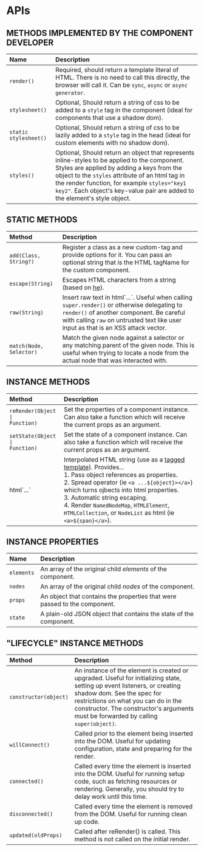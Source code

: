# APIs

## METHODS IMPLEMENTED BY THE COMPONENT DEVELOPER

| Name | Description |
| :--- | :--- |
| `render()` | Required, should return a template literal of HTML. There is no need to call this directly, the browser will call it. Can be `sync`, `async` or `async generator`. |
| `stylesheet()` | Optional, Should return a string of css to be added to a `style` tag in the component (ideal for components that use a shadow dom). |
| `static stylesheet()` | Optional, Should return a string of css to be lazily added to a `style` tag in the head (ideal for custom elements with no shadow dom). |
| `styles()` | Optional, Should return an object that represents inline-styles to be applied to the component. Styles are applied by adding a keys from the object to the `styles` attribute of an html tag in the render function, for example `styles="key1 key2"`. Each object's key-value pair are added to the element's style object. |

## STATIC METHODS

| Method | Description |
| :--- | :--- |
| `add(Class, String?)` | Register a class as a new custom-tag and provide options for it. You can pass an optional string that is the HTML tagName for the custom component.|
| `escape(String)` | Escapes HTML characters from a string (based on [he][3]). |
| `raw(String)` | Insert raw text in html\`...\`. Useful when calling `super.render()` or otherwise delegating to `render()` of another component. Be careful with calling `raw` on untrusted text like user input as that is an XSS attack vector.
| `match(Node, Selector)` | Match the given node against a selector or any matching parent of the given node. This is useful when trying to locate a node from the actual node that was interacted with. |

## INSTANCE METHODS

| Method | Description |
| :--- | :--- |
| <code>reRender(Object &#124; Function)</code> | Set the properties of a component instance. Can also take a function which will receive the current props as an argument. |
| <code>setState(Object &#124; Function)</code> | Set the state of a component instance. Can also take a function which will receive the current props as an argument. |
| html\`...\` | Interpolated HTML string (use as a [tagged template][2]). Provides...<br/> 1. Pass object references as properties.<br/> 2. Spread operator (ie `<a ...${object}></a>`) which turns ojbects into html properties.<br/> 3. Automatic string escaping.<br/> 4. Render `NamedNodeMap`, `HTMLElement`, `HTMLCollection`, or `NodeList` as html (ie `<a>${span}</a>`).<br/>|

## INSTANCE PROPERTIES

| Name | Description |
| :--- | :--- |
| <code>elements</code> | An array of the original child *elements* of the component. |
| <code>nodes</code> | An array of the original child *nodes* of the component. |
| <code>props</code> | An object that contains the properties that were passed to the component. |
| <code>state</code> | A plain-old JSON object that contains the state of the component. |

## "LIFECYCLE" INSTANCE METHODS

| Method | Description |
| :--- | :--- |
| `constructor(object)` | An instance of the element is created or upgraded. Useful for initializing state, setting up event listeners, or creating shadow dom. See the spec for restrictions on what you can do in the constructor. The constructor's arguments must be forwarded by calling `super(object)`. |
| `willConnect()` | Called prior to the element being inserted into the DOM. Useful for updating configuration, state and preparing for the render. |
| `connected()` | Called every time the element is inserted into the DOM. Useful for running setup code, such as fetching resources or rendering. Generally, you should try to delay work until this time. |
| `disconnected()` | Called every time the element is removed from the DOM. Useful for running clean up code. |
| `updated(oldProps)` | Called after reRender() is called. This method is not called on the initial render. |

[1]:https://developers.google.com/web/fundamentals/web-components/customelements
[2]:https://developer.mozilla.org/en-US/docs/Web/JavaScript/Reference/Template_literals
[3]:https://github.com/mathiasbynens/he

